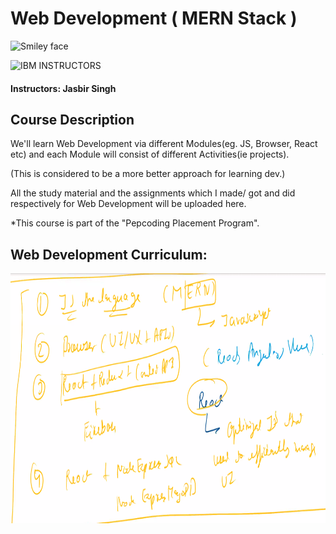# Web Development ( MERN Stack )

<img src="https://www.pepcoding.com/images/logo.png" alt="Smiley face" height="300" width="300">

![IBM](http://i.imgur.com/Qktqnu1.png) INSTRUCTORS
#### Instructors: Jasbir Singh

## Course Description
<p>We'll learn Web Development via different Modules(eg. JS, Browser, React etc) and each Module will consist of different Activities(ie projects).</p> 
<p>(This is considered to be a more better approach for learning dev.)</p>
All the study material and the assignments which I made/ got and did respectively for Web Development will be uploaded here.

*This course is part of the "Pepcoding Placement Program".

## Web Development Curriculum:

<img src="raw/images/curriculum.png" alt="Smiley face" height="400" width="800">

